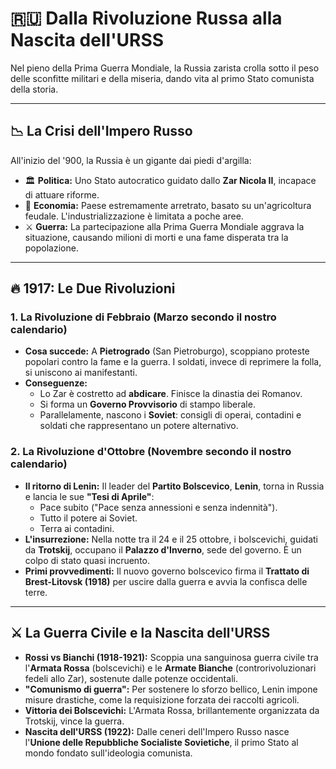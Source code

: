 # 🇷🇺 Dalla Rivoluzione Russa alla Nascita dell'URSS

Nel pieno della Prima Guerra Mondiale, la Russia zarista crolla sotto il peso delle sconfitte militari e della miseria, dando vita al primo Stato comunista della storia.

---

## 📉 La Crisi dell'Impero Russo

All'inizio del '900, la Russia è un gigante dai piedi d'argilla:
*   🏛️ **Politica:** Uno Stato autocratico guidato dallo **Zar Nicola II**, incapace di attuare riforme.
*   🌾 **Economia:** Paese estremamente arretrato, basato su un'agricoltura feudale. L'industrializzazione è limitata a poche aree.
*   ⚔️ **Guerra:** La partecipazione alla Prima Guerra Mondiale aggrava la situazione, causando milioni di morti e una fame disperata tra la popolazione.

---

## 🔥 1917: Le Due Rivoluzioni

### 1. La Rivoluzione di Febbraio (Marzo secondo il nostro calendario)
*   **Cosa succede:** A **Pietrogrado** (San Pietroburgo), scoppiano proteste popolari contro la fame e la guerra. I soldati, invece di reprimere la folla, si uniscono ai manifestanti.
*   **Conseguenze:**
    *   Lo Zar è costretto ad **abdicare**. Finisce la dinastia dei Romanov.
    *   Si forma un **Governo Provvisorio** di stampo liberale.
    *   Parallelamente, nascono i **Soviet**: consigli di operai, contadini e soldati che rappresentano un potere alternativo.

### 2. La Rivoluzione d'Ottobre (Novembre secondo il nostro calendario)
*   **Il ritorno di Lenin:** Il leader del **Partito Bolscevico**, **Lenin**, torna in Russia e lancia le sue **"Tesi di Aprile"**:
    *   Pace subito ("Pace senza annessioni e senza indennità").
    *   Tutto il potere ai Soviet.
    *   Terra ai contadini.
*   **L'insurrezione:** Nella notte tra il 24 e il 25 ottobre, i bolscevichi, guidati da **Trotskij**, occupano il **Palazzo d'Inverno**, sede del governo. È un colpo di stato quasi incruento.
*   **Primi provvedimenti:** Il nuovo governo bolscevico firma il **Trattato di Brest-Litovsk (1918)** per uscire dalla guerra e avvia la confisca delle terre.

---

## ⚔️ La Guerra Civile e la Nascita dell'URSS

*   **Rossi vs Bianchi (1918-1921):** Scoppia una sanguinosa guerra civile tra l'**Armata Rossa** (bolscevichi) e le **Armate Bianche** (controrivoluzionari fedeli allo Zar), sostenute dalle potenze occidentali.
*   **"Comunismo di guerra":** Per sostenere lo sforzo bellico, Lenin impone misure drastiche, come la requisizione forzata dei raccolti agricoli.
*   **Vittoria dei Bolscevichi:** L'Armata Rossa, brillantemente organizzata da Trotskij, vince la guerra.
*   **Nascita dell'URSS (1922):** Dalle ceneri dell'Impero Russo nasce l'**Unione delle Repubbliche Socialiste Sovietiche**, il primo Stato al mondo fondato sull'ideologia comunista.
